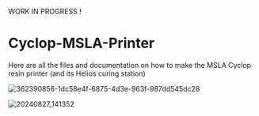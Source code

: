 WORK IN PROGRESS !

# Cyclop-MSLA-Printer
Here are all the files and documentation on how to make the MSLA Cyclop resin printer (and its Helios curing station)

![362390856-1dc58e4f-6875-4d3e-963f-987dd545dc28](https://github.com/user-attachments/assets/3f6423d7-d4d9-450d-b9a8-6193b93963fb)


![20240827_141352](https://github.com/user-attachments/assets/7448be07-8adf-4481-8f03-20445411a94a)

